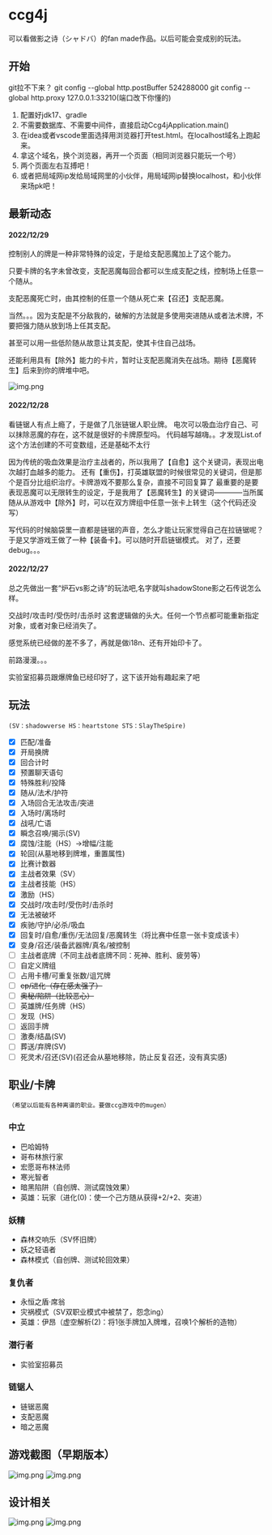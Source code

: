 # ccg4j

可以看做影之诗（シャドバ）的fan made作品。以后可能会变成别的玩法。

## 开始
git拉不下来？
git config --global http.postBuffer 524288000
git config --global http.proxy 127.0.0.1:33210(端口改下你懂的)


1. 配置好jdk17、gradle
2. 不需要数据库、不需要中间件，直接启动Ccg4jApplication.main()
3. 在idea或者vscode里面选择用浏览器打开test.html。在localhost域名上跑起来。
4. 拿这个域名，换个浏览器，再开一个页面（相同浏览器只能玩一个号）
5. 两个页面左右互搏吧！
6. 或者把局域网ip发给局域网里的小伙伴，用局域网ip替换localhost，和小伙伴来场pk吧！

## 最新动态
#### 2022/12/29
控制别人的牌是一种非常特殊的设定，于是给支配恶魔加上了这个能力。

只要卡牌的名字未曾改变，支配恶魔每回合都可以生成支配之线，控制场上任意一个随从。

支配恶魔死亡时，由其控制的任意一个随从死亡来【召还】支配恶魔。

当然。。。因为支配是不分敌我的，破解的方法就是多使用突进随从或者法术牌，不要把强力随从放到场上任其支配。

甚至可以用一些低阶随从故意让其支配，使其卡住自己战场。

还能利用具有【除外】能力的卡片，暂时让支配恶魔消失在战场。期待【恶魔转生】后来到你的牌堆中吧。

![img.png](imgs/event.png)

#### 2022/12/28
看链锯人有点上瘾了，于是做了几张链锯人职业牌。
电次可以吸血治疗自己、可以抹除恶魔的存在，这不就是很好的卡牌原型吗。
代码越写越嗨。。才发现List.of这个方法创建的不可变数组，还是基础不太行

因为传统的吸血效果是治疗主战者的，所以我用了【自愈】这个关键词，表现出电次越打血越多的能力。
还有【重伤】，打英雄联盟的时候很常见的关键词，但是那个是百分比组织治疗。卡牌游戏不要那么复杂，直接不可回复算了
最重要的是要表现恶魔可以无限转生的设定，于是我用了【恶魔转生】的关键词————当所属随从从游戏中【除外】时，可以在双方牌组中任意一张卡上转生（这个代码还没写）

写代码的时候脑袋里一直都是链锯的声音，怎么才能让玩家觉得自己在拉链锯呢？于是又学游戏王做了一种【装备卡】。可以随时开启链锯模式。
对了，还要debug。。。

#### 2022/12/27
总之先做出一套“炉石vs影之诗”的玩法吧,名字就叫shadowStone影之石传说怎么样。

交战时/攻击时/受伤时/击杀时 这套逻辑做的头大。任何一个节点都可能重新指定对象，或者对象已经消失了。

感觉系统已经做的差不多了，再就是做i18n、还有开始印卡了。

前路漫漫。。。

实验室招募员跟爆牌鱼已经印好了，这下该开始有趣起来了吧

## 玩法
`(SV：shadowverse HS：heartstone STS：SlayTheSpire)`
- [x] 匹配/准备
- [x] 开局换牌
- [x] 回合计时
- [x] 预置聊天语句
- [x] 特殊胜利/投降
- [x] 随从/法术/护符
- [x] 入场回合无法攻击/突进
- [x] 入场时/离场时
- [x] 战吼/亡语
- [x] 瞬念召唤/揭示(SV)
- [x] 腐蚀/注能（HS）->增幅/注能
- [x] 轮回(从墓地移到牌堆，重置属性)
- [x] 比赛计数器
- [x] 主战者效果（SV）
- [x] 主战者技能（HS）
- [x] 激励（HS）
- [x] 交战时/攻击时/受伤时/击杀时
- [x] 无法被破坏
- [x] 疾驰/守护/必杀/吸血
- [x] 回复时/自愈/重伤/无法回复/恶魔转生（将比赛中任意一张卡变成该卡）
- [x] 变身/召还/装备武器牌/真名/被控制
- [ ] 主战者底牌（不同主战者底牌不同：死神、胜利、疲劳等）
- [ ] 自定义牌组
- [ ] 占用卡槽/可重复张数/诅咒牌
- [ ] ~~ep/进化（存在感太强了）~~
- [ ] ~~奥秘/陷阱（比较恶心）~~
- [ ] 英雄牌/任务牌（HS）
- [ ] 发现（HS）
- [ ] 返回手牌
- [ ] 激奏/结晶(SV)
- [ ] 葬送/弃牌(SV)
- [ ] 死灵术/召还(SV)(召还会从墓地移除，防止反复召还，没有真实感)

## 职业/卡牌
`（希望以后能有各种离谱的职业。要做ccg游戏中的mugen）`
### 中立
- 巴哈姆特
- 哥布林旅行家
- 宏愿哥布林法师
- 寒光智者
- 暗黑陷阱（自创牌、测试腐蚀效果）
- 英雄：玩家（进化(0)：使一个己方随从获得+2/+2、突进）

### 妖精
- 森林交响乐（SV怀旧牌）
- 妖之轻语者
- 森林模式（自创牌、测试轮回效果）

### 复仇者
- 永恒之盾·席翁
- 灾祸模式（SV双职业模式中被禁了，怨念ing）
- 英雄：伊昂（虚空解析(2)：将1张手牌加入牌堆，召唤1个解析的造物）

### 潜行者
- 实验室招募员

### 链锯人
- 链锯恶魔
- 支配恶魔
- 暗之恶魔

## 游戏截图（早期版本）
![img.png](imgs/snapshot1.png)
![img.png](imgs/snapshot2.png)

## 设计相关
![img.png](imgs/uml.png)
![img.png](imgs/apis.png)

